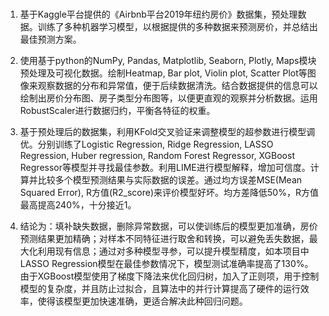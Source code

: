 # 
1. 基于Kaggle平台提供的《Airbnb平台2019年纽约房价》数据集，预处理数据。训练了多种机器学习模型，以根据提供的多种数据来预测房价，并总结出最佳预测方案。

2. 使用基于python的NumPy, Pandas, Matplotlib, Seaborn, Plotly, Maps模块预处理及可视化数据。绘制Heatmap, Bar plot, Violin plot, Scatter Plot等图像来观察数据的分布和异常值，便于后续数据清洗。结合数据提供的信息可以绘制出房价分布图、房子类型分布图等，以便更直观的观察并分析数据。运用RobustScaler进行数据归约，平衡各特征的权重。

3. 基于预处理后的数据集，利用KFold交叉验证来调整模型的超参数进行模型调优。分别训练了Logistic Regression, Ridge Regression, LASSO Regression, Huber regression, Random Forest Regressor, XGBoost Regressor等模型并寻找最佳参数。利用LIME进行模型解释，增加可信度。计算并比较多个模型预测结果与实际数据的误差。通过均方误差MSE(Mean Squared Error), R方值(R2_score)来评价模型好坏。均方差降低50%，R方值最高提高240%，十分接近1。

4. 结论为：填补缺失数据，删除异常数据，可以使训练后的模型更加准确，房价预测结果更加精确；对样本不同特征进行取舍和转换，可以避免丢失数据，最大化利用现有信息；通过对多种模型寻参，可以提升模型精度，如本项目中LASSO Regression模型在最佳参数情况下，模型测试准确率提高了130%。由于XGBoost模型使用了梯度下降法来优化回归树，加入了正则项，用于控制模型的复杂度，并且防止过拟合，且算法中的并行计算提高了硬件的运行效率，使得该模型更加快速准确，更适合解决此种回归问题。
